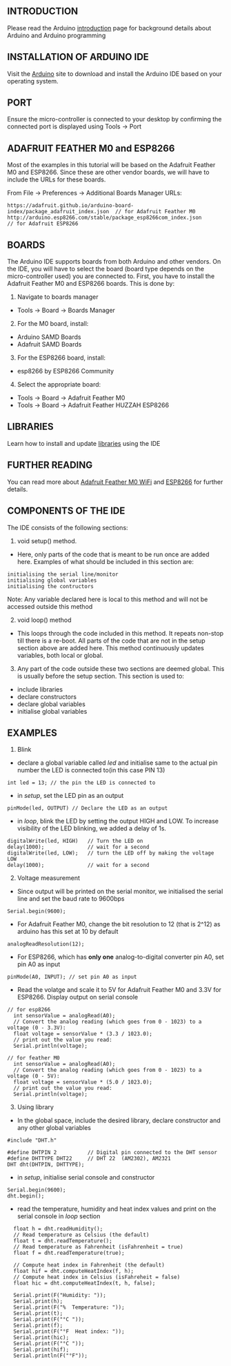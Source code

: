  
## INTRODUCTION

Please read the Arduino [introduction](https://www.arduino.cc/en/Guide/Introduction) page for background details about Arduino and Arduino programming

## INSTALLATION OF ARDUINO IDE

Visit the [Arduino](https://www.arduino.cc/en/Guide/HomePage) site to download and install the Arduino IDE based on your operating system.
			  
## PORT

Ensure the micro-controller is connected to your desktop by confirming the connected port is displayed using Tools -> Port

## ADAFRUIT FEATHER M0 and ESP8266

Most of the examples in this tutorial will be based on the Adafruit Feather M0 and ESP8266. Since these are other vendor boards, we will have to include the URLs for these boards.

From File -> Preferences -> Additional Boards Manager URLs: 
```
https://adafruit.github.io/arduino-board-index/package_adafruit_index.json  // for Adafruit Feather M0 
http://arduino.esp8266.com/stable/package_esp8266com_index.json             // for Adafruit ESP8266
```

## BOARDS

The Arduino IDE supports boards from both Arduino and other vendors. On the IDE, you will have to select the board (board type depends on the micro-controller used) you are connected to.
First, you have to install the Adafruit Feather M0 and ESP8266 boards. This is done by:

1) Navigate to boards manager
* Tools -> Board -> Boards Manager

2) For the M0 board, install: 
* Arduino SAMD Boards
* Adafruit SAMD Boards

3) For the ESP8266 board, install: 
* esp8266 by ESP8266 Community   

4) Select the appropriate board:
* Tools -> Board -> Adafruit Feather M0
* Tools -> Board -> Adafruit Feather HUZZAH ESP8266

## LIBRARIES

Learn how to install and update [libraries](https://www.arduino.cc/en/Guide/Libraries) using the IDE

## FURTHER READING

You can read more about [Adafruit Feather M0 WiFi](https://learn.adafruit.com/adafruit-feather-m0-wifi-atwinc1500?view=all) and [ESP8266](https://learn.adafruit.com/adafruit-feather-huzzah-esp8266?view=all)
for further details.
  
## COMPONENTS OF THE IDE

The IDE consists of the following sections:

1) void setup() method.
* Here, only parts of the code that is meant to be run once are added here. Examples of what should be included in this section are:
```
initialising the serial line/monitor
initialising global variables
initialising the contructors
```

Note: Any variable declared here is local to this method and will not be accessed outside this method

2) void loop() method
* This loops through the code included in this method. It repeats non-stop till there is a re-boot. All parts of the code that are not in the setup section above 
are added here. This method continuously updates variables, both local or global. 

3) Any part of the code outside these two sections are deemed global. This is usually before the setup section. 
This section is used to:

* include libraries
* declare constructors 
* declare global variables
* initialise global variables

## EXAMPLES

1) Blink
* declare a global variable called *led* and initialise same to the actual pin number the LED is connected to(in this case PIN 13)
```
int led = 13; // the pin the LED is connected to
```
* in *setup*, set the LED pin as an output
```
pinMode(led, OUTPUT) // Declare the LED as an output
```
* in *loop*, blink the LED by setting the output HIGH and LOW. To increase visibility of the LED blinking, 
we added a delay of 1s.
```
digitalWrite(led, HIGH)   // Turn the LED on
delay(1000);              // wait for a second
digitalWrite(led, LOW);   // turn the LED off by making the voltage LOW
delay(1000);              // wait for a second
```

2) Voltage measurement
* Since output will be printed on the serial monitor, we initialised the serial line and set the baud rate to 9600bps
```
Serial.begin(9600);
```
* For Adafruit Feather M0, change the bit resolution to 12 (that is 2^12) as arduino has this set at 10 by default
```
analogReadResolution(12);
```
* For ESP8266, which has **only one** analog-to-digital converter pin A0, set pin A0 as input
```
pinMode(A0, INPUT); // set pin A0 as input
```

* Read the volatge and scale it to 5V for Adafruit Feather M0 and 3.3V for ESP8266. Display output on serial console
```
// for esp8266
  int sensorValue = analogRead(A0);
  // Convert the analog reading (which goes from 0 - 1023) to a voltage (0 - 3.3V):
  float voltage = sensorValue * (3.3 / 1023.0);
  // print out the value you read:
  Serial.println(voltage);
  
// for feather M0 
  int sensorValue = analogRead(A0);
  // Convert the analog reading (which goes from 0 - 1023) to a voltage (0 - 5V):
  float voltage = sensorValue * (5.0 / 1023.0);
  // print out the value you read:
  Serial.println(voltage);  

```

3) Using library
* In the global space, include the desired library, declare constructor and any other global variables
```
#include "DHT.h"

#define DHTPIN 2          // Digital pin connected to the DHT sensor
#define DHTTYPE DHT22     // DHT 22  (AM2302), AM2321
DHT dht(DHTPIN, DHTTYPE);

```
* in *setup*, initialise serial console and constructor
```
Serial.begin(9600);
dht.begin();
```
* read the temperature, humidity and heat index values and print on the serial console
in *loop* section
```
  float h = dht.readHumidity();
  // Read temperature as Celsius (the default)
  float t = dht.readTemperature();
  // Read temperature as Fahrenheit (isFahrenheit = true)
  float f = dht.readTemperature(true);

  // Compute heat index in Fahrenheit (the default)
  float hif = dht.computeHeatIndex(f, h);
  // Compute heat index in Celsius (isFahreheit = false)
  float hic = dht.computeHeatIndex(t, h, false);

  Serial.print(F("Humidity: "));
  Serial.print(h);
  Serial.print(F("%  Temperature: "));
  Serial.print(t);
  Serial.print(F("°C "));
  Serial.print(f);
  Serial.print(F("°F  Heat index: "));
  Serial.print(hic);
  Serial.print(F("°C "));
  Serial.print(hif);
  Serial.println(F("°F"));
```